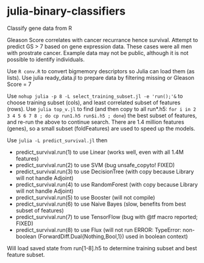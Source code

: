 # julia-binary-classifiers
Classify gene data from R

Gleason Score correlates with cancer recurrance hence survival. Attempt to predict GS > 7 based on gene expression data. These cases were all men with prostrate cancer. Example data may not be public, although it is not possible to identify individuals.

Use `R conv.R` to convert bigmemory descriptors so Julia can load them (as lists).
Use julia ready_data.jl to prepare data by filtering missing or Gleason Score = 7

Use `nohup julia -p 8 -L select_training_subset.jl -e 'run();'&` to choose training subset (cols), and least correlated subset of features (rows).
Use `julia top_v.jl` to find (and then copy to all run*.h5: `for i in 2 3 4 5 6 7 8 ; do cp run1.h5 run$i.h5 ; done`) the best subset of features, and re-run the above to continue search.
There are 1.4 million features (genes), so a small subset (foldFeatures) are used to speed up the models.

Use `julia -L predict_survival.jl` then
- predict_survival.run(1) to use Linear (works well, even with all 1.4M features)
- predict_survival.run(2) to use SVM (bug unsafe_copyto! FIXED)
- predict_survival.run(3) to use DecisionTree (with copy because Library will not handle Adjoint)
- predict_survival.run(4) to use RandomForest (with copy because Library will not handle Adjoint)
- predict_survival.run(5) to use Booster (will not compile)
- predict_survival.run(6) to use Naive Bayes (slow, benefits from best subset of features)
- predict_survival.run(7) to use TensorFlow (bug with @tf macro reported; FIXED)
- predict_survival.run(8) to use Flux (will not run ERROR: TypeError: non-boolean (ForwardDiff.Dual{Nothing,Bool,1}) used in boolean context)
 
Will load saved state from run[1-8].h5 to determine training subset and best feature subset.
